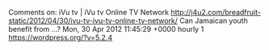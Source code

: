 Comments on: iVu tv | iVu tv Online TV Network http://j4u2.com/breadfruit-static/2012/04/30/ivu-tv-ivu-tv-online-tv-network/ Can Jamaican youth benefit from ...? Mon, 30 Apr 2012 11:45:29 +0000  hourly   1  https://wordpress.org/?v=5.2.4